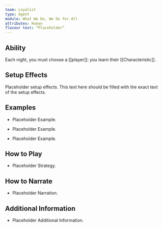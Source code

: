 ```yaml
---
team: Loyalist
type: Agent
module: What We Do, We Do for All
attributes: Human
flavour text: “Placeholder”
---
```

## Ability
Each night, you must choose a [[player]]: you learn their [[Characteristic]].

## Setup Effects
Placeholder setup effects. This text here should be filled with the exact text of the setup effects.

## Examples
- Placeholder Example.

- Placeholder Example.

- Placeholder Example.

## How to Play
- Placeholder Strategy.

## How to Narrate
- Placeholder Narration.

## Additional Information
- Placeholder Additional Information.